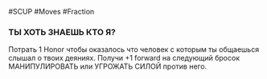#SCUP #Moves #Fraction 
### ТЫ ХОТЬ ЗНАЕШЬ КТО Я?
Потрать 1 Honor чтобы оказалось что человек с которым ты общаешься слышал о твоих деяниях. Получи +1 forward на следующий бросок МАНИПУЛИРОВАТЬ или УГРОЖАТЬ СИЛОЙ против него.